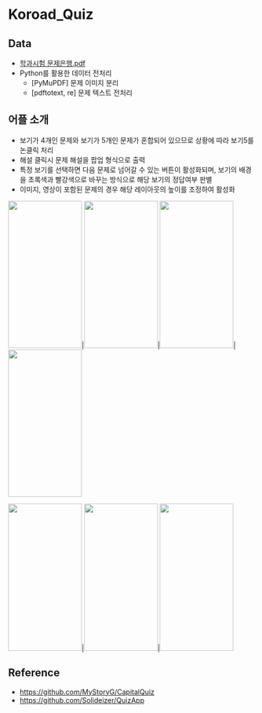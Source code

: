 # Koroad_Quiz
## Data
- [학과시험 문제은행.pdf](https://www.safedriving.or.kr/notice/rerBankView.do;jsessionid=8SdYASFc8Xq4X0sDLXs1l4iYDCaXlavbl8MMRz496nDqFo4bpp1FN6f35faiBDLB.apdis02_servlet_MWEB?menuCode=MN-PO-1151)
- Python를 활용한 데이터 전처리
  - [PyMuPDF] 문제 이미지 분리
  - [pdftotext, re] 문제 텍스트 전처리

## 어플 소개
- 보기가 4개인 문제와 보기가 5개인 문제가 혼합되어 있으므로 상황에 따라 보기5를 논클릭 처리
- 해설 클릭시 문제 해설을 팝업 형식으로 출력
- 특정 보기를 선택하면 다음 문제로 넘어갈 수 있는 버튼이 활성화되며, 보기의 배경을 초록색과 빨강색으로 바꾸는 방식으로 해당 보기의 정답여부 판별
- 이미지, 영상이 포함된 문제의 경우 해당 레이아웃의 높이를 조정하여 활성화


<img src="https://user-images.githubusercontent.com/50973778/150240018-5dbad161-87c9-491b-983f-943661ad3e50.jpg" width="150" height="300"/>|<img src="https://user-images.githubusercontent.com/50973778/150240110-f75f1e82-b5d5-4ec1-8cb0-f61696ee88c3.jpg" width="150" height="300"/>|<img src="https://user-images.githubusercontent.com/50973778/150240257-96240632-94d8-4fca-88f5-28c09a403bf3.jpg" width="150" height="300"/>|<img src="https://user-images.githubusercontent.com/50973778/150240277-9174f7e9-4895-466f-9638-f922c4ce5879.jpg" width="150" height="300"/>   

<img src="https://user-images.githubusercontent.com/50973778/150240089-2c848f68-4a19-4196-9652-8de9c65ff789.jpg" width="150" height="300"/>|<img src="https://user-images.githubusercontent.com/50973778/150240201-c265ade8-af28-4cb9-b56d-50c1a50f4f5a.jpg" width="150" height="300"/>|<img src="https://user-images.githubusercontent.com/50973778/150240229-4b306989-9452-46cd-9eb0-d72f82ebf707.jpg" width="150" height="300"/>

## Reference
- https://github.com/MyStoryG/CapitalQuiz
- https://github.com/Solideizer/QuizApp

